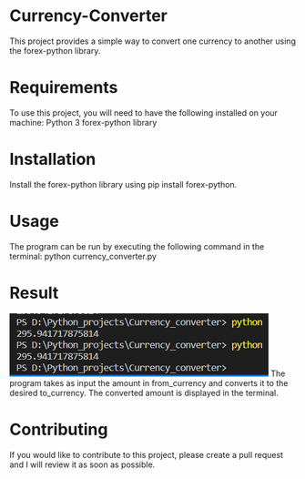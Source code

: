 # Currency-Converter
This project provides a simple way to convert one currency to another using the forex-python library.



 # Requirements
To use this project, you will need to have the following installed on your machine:
Python 3
forex-python library

# Installation

Install the forex-python library using pip install forex-python.

# Usage
The program can be run by executing the following command in the terminal:
python currency_converter.py

# Result
![result](https://github.com/Sanketarali/Currency-Converter/blob/main/Currency_converter/Result.png)
The program takes as input the amount in from_currency and converts it to the desired to_currency. The converted amount is displayed in the terminal.

 # Contributing
If you would like to contribute to this project, please create a pull request and I will review it as soon as possible.


